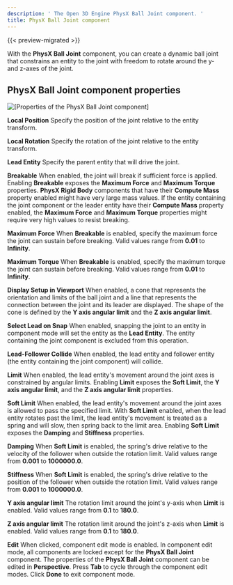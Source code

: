 ```yaml
---
description: ' The Open 3D Engine PhysX Ball Joint component. '
title: PhysX Ball Joint component
---
```


{{< preview-migrated >}}

With the **PhysX Ball Joint** component, you can create a dynamic ball joint that constrains an entity to the joint with freedom to rotate around the y\- and z\-axes of the joint.

## PhysX Ball Joint component properties 

![\[Properties of the PhysX Ball Joint component\]](/images/user-guide/physx/physx/ui-physx-ball-joint-component.png)

**Local Position**
Specify the position of the joint relative to the entity transform.

**Local Rotation**
Specify the rotation of the joint relative to the entity transform.

**Lead Entity**
Specify the parent entity that will drive the joint.

**Breakable**
When enabled, the joint will break if sufficient force is applied. Enabling **Breakable** exposes the **Maximum Force** and **Maximum Torque** properties.
**PhysX Rigid Body** components that have their **Compute Mass** property enabled might have very large mass values. If the entity containing the joint component or the leader entity have their **Compute Mass** property enabled, the **Maximum Force** and **Maximum Torque** properties might require very high values to resist breaking.

**Maximum Force**
When **Breakable** is enabled, specify the maximum force the joint can sustain before breaking. Valid values range from **0.01** to **Infinity**.

**Maximum Torque**
When **Breakable** is enabled, specify the maximum torque the joint can sustain before breaking. Valid values range from **0.01** to **Infinity**.

**Display Setup in Viewport**
When enabled, a cone that represents the orientation and limits of the ball joint and a line that represents the connection between the joint and its leader are displayed. The shape of the cone is defined by the **Y axis angular limit** and the **Z axis angular limit**.

**Select Lead on Snap**
When enabled, snapping the joint to an entity in component mode will set the entity as the **Lead Entity**. The entity containing the joint component is excluded from this operation.

**Lead\-Follower Collide**
When enabled, the lead entity and follower entity (the entity containing the joint component) will collide.

**Limit**
When enabled, the lead entity's movement around the joint axes is constrained by angular limits. Enabling **Limit** exposes the **Soft Limit**, the **Y axis angular limit**, and the **Z axis angular limit** properties.

**Soft Limit**
When enabled, the lead entity's movement around the joint axes is allowed to pass the specified limit. With **Soft Limit** enabled, when the lead entity rotates past the limit, the lead entity's movement is treated as a spring and will slow, then spring back to the limit area. Enabling **Soft Limit** exposes the **Damping** and **Stiffness** properties.

**Damping**
When **Soft Limit** is enabled, the spring's drive relative to the velocity of the follower when outside the rotation limit. Valid values range from **0.001** to **1000000.0**.

**Stiffness**
When **Soft Limit** is enabled, the spring's drive relative to the position of the follower when outside the rotation limit. Valid values range from **0.001** to **1000000.0**.

**Y axis angular limit**
The rotation limit around the joint's y\-axis when **Limit** is enabled. Valid values range from **0.1** to **180.0**.

**Z axis angular limit**
The rotation limit around the joint's z\-axis when **Limit** is enabled. Valid values range from **0.1** to **180.0**.

**Edit**
When clicked, component edit mode is enabled. In component edit mode, all components are locked except for the **PhysX Ball Joint** component. The properties of the **PhysX Ball Joint** component can be edited in **Perspective**. Press **Tab** to cycle through the component edit modes. Click **Done** to exit component mode.

